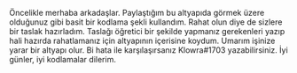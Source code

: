 Öncelikle merhaba arkadaşlar.
Paylaştığım bu altyapıda görmek üzere olduğunuz gibi basit bir kodlama şekli kullandım.
Rahat olun diye de sizlere bir taslak hazırladım.
Taslağı öğretici bir şekilde yapmanız gerekenleri yazıp hali hazırda rahatlamanız için altyapının içerisine koydum.
Umarım işinize yarar bir altyapı olur.
Bi hata ile karşılaşırsanız Klowra#1703 yazabilirsiniz.
İyi günler, iyi kodlamalar dilerim.
